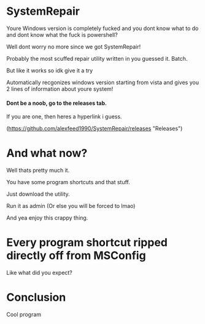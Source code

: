 # SystemRepair


Youre Windows version is completely fucked and you dont know what to do and dont know what the fuck is powershell?

Well dont worry no more since we got SystemRepair!

Probably the most scuffed repair utility written in you guessed it. Batch.

But like it works so idk give it a try


Automatically recgonizes windows version starting from vista and gives you 2 lines of information about youre system!

#### Dont be a noob, go to the releases tab.

If you are one, then heres a hyperlink i guess.

(https://github.com/alexfeed1990/SystemRepair/releases "Releases")

# And what now?

Well thats pretty much it. 

You have some program shortcuts and that stuff.

Just download the utility.


Run it as admin (Or else you will be forced to lmao)

And yea enjoy this crappy thing.

# Every program shortcut ripped directly off from MSConfig


Like what did you expect?

# Conclusion

Cool program
